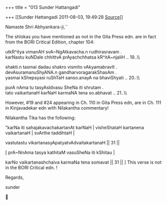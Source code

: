 +++
title = "013 Sunder Hattangadi"

+++
[[Sunder Hattangadi	2011-08-03, 19:49:28 [Source](https://groups.google.com/g/samskrita/c/Yh5N4seHOsM)]]



Namaste Shri Abhyankara-ji,``



 The shlokas you have mentioned as not in the Gita Press edn. are in fact from the BORI Critical Edition, chapter 104:



utkR^itya vimanAH svA\~NgAtkavacha.n rudhirasravam .  
karNastu kuNDale chhittvA prAyachchhatsa kR^itA\~njaliH .. 19..\\\\  

shakti.n tasmai dadau shakro vismito vAkyamabravIt .  
devAsuramanuShyANA.n gandharvoragarakShasAm .  
yasmai kShepsyasi ruShTaH sanso.anayA na bhaviShyati .. 20..\\\\

  
purA nAma tu tasyAsIdvasu SheNa iti shrutam .  
tato vaikartanaH karNaH karmaNA tena so.abhavat .. 21..\\\\





 However, #19 and #24 appearing in Ch. 110 in Gita Press edn, are in Ch. 111 in Kinjavadekar edn with Nilakantha commentary!



Nilakantha Tika has the following:



"karNa iti sahajakavachakartanAt karNaH \| visheShataH kartanena vaikartanaH \| svArthe taddihtaH \|

vastutastu vikartanasyApatyatvAdvaitakartanaH \|\| 31 \|\|



\[ prA\~NnAma tasya kathitaM vasuSheNa iti kShitau \|

 karNo vaikartanashchaiva karmaNa tena somavat \|\| 31 \|\| \] This verse is not in the BORI Critical edn. !







Regards,



sunder



